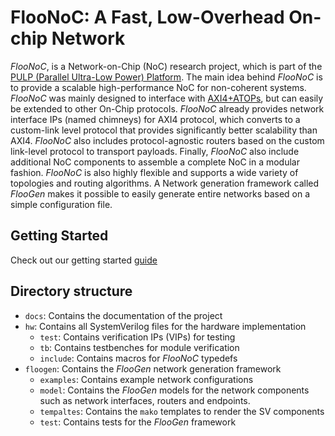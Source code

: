 # FlooNoC: A Fast, Low-Overhead On-chip Network

_FlooNoC_, is a Network-on-Chip (NoC) research project, which is part of the [PULP (Parallel Ultra-Low Power) Platform](https://pulp-platform.org/). The main idea behind _FlooNoC_ is to provide a scalable high-performance NoC for non-coherent systems. _FlooNoC_ was mainly designed to interface with [AXI4+ATOPs](https://github.com/pulp-platform/axi/tree/master), but can easily be extended to other On-Chip protocols. _FlooNoC_ already provides network interface IPs (named chimneys) for AXI4 protocol, which converts to a custom-link level protocol that provides significantly better scalability than AXI4. _FlooNoC_ also includes protocol-agnostic routers based on the custom link-level protocol to transport payloads. Finally, _FlooNoC_ also include additional NoC components to assemble a complete NoC in a modular fashion. _FlooNoC_ is also highly flexible and supports a wide variety of topologies and routing algorithms. A Network generation framework called _FlooGen_ makes it possible to easily generate entire networks based on a simple configuration file.

## Getting Started

Check out our getting started [guide](https://pulp-platform.github.io/FlooNoC/getting_started/)

## Directory structure

- `docs`: Contains the documentation of the project
- `hw`: Contains all SystemVerilog files for the hardware implementation
  - `test`: Contains verification IPs (VIPs) for testing
  - `tb`: Contains testbenches for module verification
  - `include`: Contains macros for _FlooNoC_ typedefs
- `floogen`: Contains the _FlooGen_ network generation framework
  - `examples`: Contains example network configurations
  - `model`: Contains the _FlooGen_ models for the network components such as network interfaces, routers and endpoints.
  - `tempaltes`: Contains the `mako` templates to render the SV components
  - `test`: Contains tests for the _FlooGen_ framework

